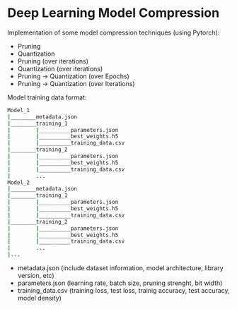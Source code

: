 # Deep Learning Model Compression

Implementation of some model compression techniques (using Pytorch):
- Pruning
- Quantization
- Pruning (over iterations)
- Quantization (over iterations)
- Pruning -> Quantization (over Epochs)
- Pruning -> Quantization (over Iterations)

Model training data format:
```bash
Model_1
|________metadata.json
|________training_1
|        |__________parameters.json
|        |__________best_weights.h5
|        |__________training_data.csv
|________training_2
|        |__________parameters.json
|        |__________best_weights.h5
|        |__________training_data.csv
|        ...
Model_2
|________metadata.json
|________training_1
|        |__________parameters.json
|        |__________best_weights.h5
|        |__________training_data.csv
|________training_2
|        |__________parameters.json
|        |__________best_weights.h5
|        |__________training_data.csv
|        ...
|...
```
- metadata.json (include dataset information, model architecture, library version, etc)
- parameters.json (learning rate, batch size, pruning strenght, bit width)
- training_data.csv (training loss, test loss, trainig accuracy, test accuracy, model density)
